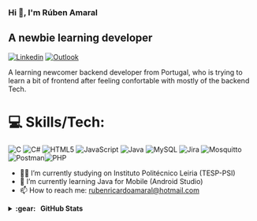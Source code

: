 
### Hi 👋, I'm Rúben Amaral
## A newbie learning developer
[![Linkedin](https://img.shields.io/badge/-LinkedIn-blue?style=flat&logo=Linkedin&logoColor=white)](https://www.linkedin.com/in/rr-amaral27/)
[![Outlook](https://img.shields.io/badge/-Outlook-0078D4?style=flat&logo=Microsoft-Outlook&logoColor=white)](mailto:rubenricardoamaral@hotmail.com)



A learning newcomer backend developer from Portugal, who is trying to learn a bit of frontend after feeling confortable with mostly of the backend Tech.

# 💻 Skills/Tech:
![C](https://img.shields.io/badge/c-%2300599C.svg?style=for-the-badge&logo=c&logoColor=white) ![C#](https://img.shields.io/badge/c%23-%23239120.svg?style=for-the-badge&logo=csharp&logoColor=white) ![HTML5](https://img.shields.io/badge/html5-%23E34F26.svg?style=for-the-badge&logo=html5&logoColor=white) ![JavaScript](https://img.shields.io/badge/javascript-%23323330.svg?style=for-the-badge&logo=javascript&logoColor=%23F7DF1E) ![Java](https://img.shields.io/badge/java-%23ED8B00.svg?style=for-the-badge&logo=openjdk&logoColor=white) ![MySQL](https://img.shields.io/badge/mysql-%2300000f.svg?style=for-the-badge&logo=mysql&logoColor=white) ![Jira](https://img.shields.io/badge/jira-%230A0FFF.svg?style=for-the-badge&logo=jira&logoColor=white) ![Mosquitto](https://img.shields.io/badge/mosquitto-%233C5280.svg?style=for-the-badge&logo=eclipsemosquitto&logoColor=white) ![Postman](https://img.shields.io/badge/Postman-FF6C37?style=for-the-badge&logo=postman&logoColor=white)![PHP](https://img.shields.io/badge/php-%23777BB4.svg?style=for-the-badge&logo=php&logoColor=white)

- 👨‍💻 I’m currently studying on Instituto Politécnico Leiria (TESP-PSI) 
- 🌱 I’m currently learning Java for Mobile (Android Studio)
- 📫 How to reach me: rubenricardoamaral@hotmail.com 

<details>
  <summary><b>:gear: &nbsp; GitHub Stats</b></summary>
  <br/>
    <p align="center">
        <img height="137px" src="https://github-readme-streak-stats.herokuapp.com/?user=Rubenzitoh21&hide_border=true&theme=nightowl" />
    </p>
    <p align="center">
        <img height="137px" src="https://github-readme-stats.vercel.app/api?username=Rubenzitoh21&hide_title=true&hide_border=true&show_icons=true&include_all_commits=true&count_private=true&line_height=21&theme=nightowl" />   <!-- <img height="137px"    src="https://github-readme-stats.vercel.app/api/top-langs/?username=Rubenzitoh21&hide=html&hide_title=true&hide_border=true&layout=compact&langs_count=8&theme=nightowl" /> -->
    </p>
</details>
